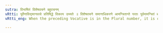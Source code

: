 ```yaml
---
sutra: विभाषितं विशेषवचने बहुवचनम्
vRtti: पूर्वेणाविद्यमानवत्वे प्रतिषिद्धे विकल्प उच्यते ॥ विशेषवचने समानाधिकरणे आमन्त्रितान्ते परतः पूर्वमामन्त्रितं बहुवचनान्तं विभाषितमविद्यमानवद्भवति ॥
vRtti_eng: When the preceding Vocative is in the Plural number, it is optionally considered as non-existent, if the subsequent Vocative, in apposition with it, is a specific term.

---
```

